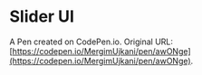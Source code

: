 # Slider UI

A Pen created on CodePen.io. Original URL: [https://codepen.io/MergimUjkani/pen/awONge](https://codepen.io/MergimUjkani/pen/awONge).


